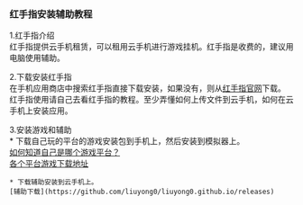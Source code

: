 ### 红手指安装辅助教程
1.红手指介绍  
	红手指提供云手机租赁，可以租用云手机进行游戏挂机。红手指是收费的，建议用电脑使用辅助。


2.下载安装红手指  
	在手机应用商店中搜索红手指直接下载安装，如果没有，则从[红手指官网](https://www.gc.com.cn/)下载。  
	红手指使用请自己去看红手指的教程。至少弄懂如何上传文件到云手机，如何在云手机上安装应用。  
	
	  
3.安装游戏和辅助  
	* 下载自己玩的平台的游戏安装包到手机上，然后安装到模拟器上。  
	[如何知道自己是哪个游戏平台？](/index.md#five)  
	[各个平台游戏下载地址](/state.md)  
	
	
	* 下载辅助安装到云手机上。  
	[辅助下载](https://github.com/liuyong0/liuyong0.github.io/releases)  
